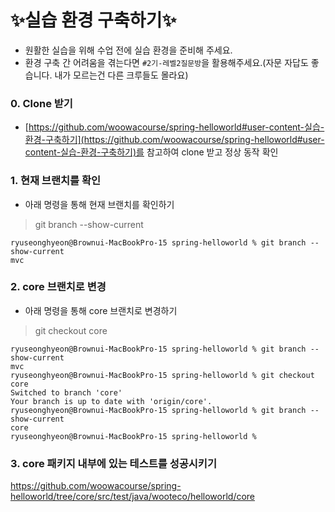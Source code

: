 # ✨실습 환경 구축하기✨
- 원활한 실습을 위해 수업 전에 실습 환경을 준비해 주세요.
- 환경 구축 간 어려움을 겪는다면 `#2기-레벨2질문방`을 활용해주세요.(자문 자답도 좋습니다. <span class=highlight>내가 모르는건 다른 크루들도 몰라요</span>)

### 0. Clone 받기
- [https://github.com/woowacourse/spring-helloworld#user-content-실습-환경-구축하기](https://github.com/woowacourse/spring-helloworld#user-content-실습-환경-구축하기)를 참고하여 clone 받고 정상 동작 확인

### 1. 현재 브랜치를 확인
- 아래 명령을 통해 현재 브랜치를 확인하기
> git branch --show-current

```
ryuseonghyeon@Brownui-MacBookPro-15 spring-helloworld % git branch --show-current
mvc

```

### 2. core 브랜치로 변경
- 아래 명령을 통해 core 브랜치로 변경하기
> git checkout core

```
ryuseonghyeon@Brownui-MacBookPro-15 spring-helloworld % git branch --show-current
mvc
ryuseonghyeon@Brownui-MacBookPro-15 spring-helloworld % git checkout core
Switched to branch 'core'
Your branch is up to date with 'origin/core'.
ryuseonghyeon@Brownui-MacBookPro-15 spring-helloworld % git branch --show-current
core
ryuseonghyeon@Brownui-MacBookPro-15 spring-helloworld % 

```

### 3. core 패키지 내부에 있는 테스트를 성공시키기
https://github.com/woowacourse/spring-helloworld/tree/core/src/test/java/wooteco/helloworld/core
